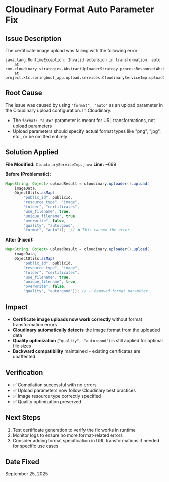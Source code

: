 # Cloudinary Format Auto Parameter Fix

## Issue Description

The certificate image upload was failing with the following error:

```
java.lang.RuntimeException: Invalid extension in transformation: auto
    at com.cloudinary.strategies.AbstractUploaderStrategy.processResponse(AbstractUploaderStrategy.java:85)
    at project.ktc.springboot_app.upload.services.CloudinaryServiceImp.uploadCertificateImage(CloudinaryServiceImp.java:689)
```

## Root Cause

The issue was caused by using `"format", "auto"` as an upload parameter in the Cloudinary upload configuration. In Cloudinary:

- The `format: "auto"` parameter is meant for URL transformations, not upload parameters
- Upload parameters should specify actual format types like "png", "jpg", etc., or be omitted entirely

## Solution Applied

**File Modified:** `CloudinaryServiceImp.java`
**Line:** ~699

**Before (Problematic):**

```java
Map<String, Object> uploadResult = cloudinary.uploader().upload(
    imageData,
    ObjectUtils.asMap(
        "public_id", publicId,
        "resource_type", "image",
        "folder", "certificates",
        "use_filename", true,
        "unique_filename", true,
        "overwrite", false,
        "quality", "auto:good",
        "format", "auto"));  // ❌ This caused the error
```

**After (Fixed):**

```java
Map<String, Object> uploadResult = cloudinary.uploader().upload(
    imageData,
    ObjectUtils.asMap(
        "public_id", publicId,
        "resource_type", "image",
        "folder", "certificates",
        "use_filename", true,
        "unique_filename", true,
        "overwrite", false,
        "quality", "auto:good")); // ✅ Removed format parameter
```

## Impact

- **Certificate image uploads now work correctly** without format transformation errors
- **Cloudinary automatically detects** the image format from the uploaded data
- **Quality optimization** (`"quality", "auto:good"`) is still applied for optimal file sizes
- **Backward compatibility** maintained - existing certificates are unaffected

## Verification

- ✅ Compilation successful with no errors
- ✅ Upload parameters now follow Cloudinary best practices
- ✅ Image resource type correctly specified
- ✅ Quality optimization preserved

## Next Steps

1. Test certificate generation to verify the fix works in runtime
2. Monitor logs to ensure no more format-related errors
3. Consider adding format specification in URL transformations if needed for specific use cases

## Date Fixed

September 25, 2025
